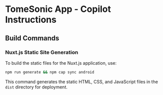 # TomeSonic App - Copilot Instructions

## Build Commands

### Nuxt.js Static Site Generation

To build the static files for the Nuxt.js application, use:

```bash
npm run generate && npm cap sync android
```

This command generates the static HTML, CSS, and JavaScript files in the `dist` directory for deployment.
